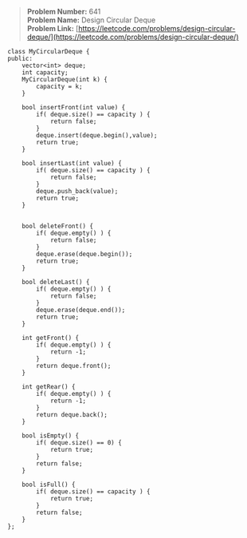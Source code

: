 > **Problem Number:** 641 <br>
> **Problem Name:** Design Circular Deque <br>
> **Problem Link:** [https://leetcode.com/problems/design-circular-deque/](https://leetcode.com/problems/design-circular-deque/) <br>

    class MyCircularDeque {
    public:
        vector<int> deque;
        int capacity;
        MyCircularDeque(int k) {
            capacity = k;
        }
        
        bool insertFront(int value) {
            if( deque.size() == capacity ) {
                return false;
            }
            deque.insert(deque.begin(),value);
            return true;
        }
        
        bool insertLast(int value) {
            if( deque.size() == capacity ) {
                return false;
            }
            deque.push_back(value);
            return true;
        }

        
        bool deleteFront() {
            if( deque.empty() ) {
                return false;
            }
            deque.erase(deque.begin());
            return true;
        }
        
        bool deleteLast() {
            if( deque.empty() ) {
                return false;
            }
            deque.erase(deque.end());
            return true;
        }
        
        int getFront() {
            if( deque.empty() ) {
                return -1;
            }
            return deque.front();
        }
        
        int getRear() {
            if( deque.empty() ) {
                return -1;
            }
            return deque.back();
        }
        
        bool isEmpty() {
            if( deque.size() == 0) {
                return true;
            }
            return false;
        }
        
        bool isFull() {
            if( deque.size() == capacity ) {
                return true;
            }
            return false;
        }
    };